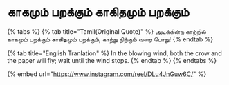 # காகமும் பறக்கும் காகிதமும் பறக்கும்

{% tabs %}
{% tab title="Tamil(Original Quote)" %}
அடிக்கின்ற காற்றில் காகமும் பறக்கும் காகிதமும் பறக்கும், காற்று நிற்கும் வரை பொறு!
{% endtab %}

{% tab title="English Tranlation" %}
In the blowing wind, both the crow and the paper will fly; wait until the wind stops.
{% endtab %}
{% endtabs %}



{% embed url="https://www.instagram.com/reel/DLu4JnGuw6C/" %}

